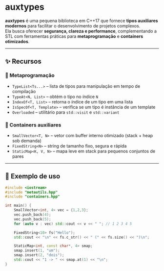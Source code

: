 # auxtypes

**auxtypes** é uma pequena biblioteca em C++17 que fornece **tipos auxiliares modernos** para facilitar o desenvolvimento de projetos complexos.  
Ela busca oferecer **segurança, clareza e performance**, complementando a STL com ferramentas práticas para **metaprogramação** e **containers otimizados**.

---

## ✨ Recursos

### 🔹 Metaprogramação
- `TypeList<Ts...>` – lista de tipos para manipulação em tempo de compilação  
- `TypeAt<N, List>` – obtém o tipo no índice `N`  
- `IndexOf<T, List>` – retorna o índice de um tipo em uma lista  
- `IsSpecOf<T, Template>` – verifica se um tipo é instância de um template  
- `Overloaded` – utilitário para `std::visit` e `std::variant`

### 🔹 Containers auxiliares
- `SmallVector<T, N>` – vetor com buffer interno otimizado (stack + heap sob demanda)  
- `FixedString<N>` – string de tamanho fixo, segura e rápida  
- `StaticMap<K, V, N>` – mapa leve em stack para pequenos conjuntos de pares  

---

## 🚀 Exemplo de uso
```cpp
#include <iostream>
#include "metautils.hpp"
#include "containers.hpp"

int main() {
    SmallVector<int, 4> vec = {1,2,3};
    vec.push_back(4);
    vec.push_back(5);
    for (auto v : vec) std::cout << v << " "; // 1 2 3 4 5

    FixedString<10> fs("Hello");
    std::cout << "\n" << fs.c_str() << " (" << fs.size() << ")\n";

    StaticMap<int, const char*, 4> smap;
    smap.insert(1, "um");
    smap.insert(2, "dois");
    std::cout << "1 -> " << smap.at(1) << "\n";
}
